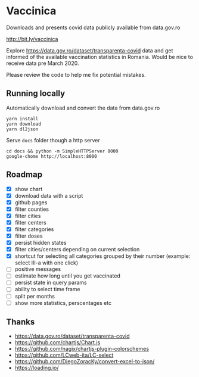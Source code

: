 # Vaccinica

Downloads and presents covid data publicly available from data.gov.ro

http://bit.ly/vaccinica

Explore https://data.gov.ro/dataset/transparenta-covid data and get informed
of the available vaccination statistics in Romania. Would be nice to receive
data pre March 2020.

Please review the code to help me fix potential mistakes.

## Running locally

Automatically download and convert the data from data.gov.ro

```
yarn install
yarn download
yarn dl2json
```

Serve `docs` folder though a http server

```
cd docs && python -m SimpleHTTPServer 8000
google-chome http://localhost:8000
```

## Roadmap

* [x] show chart
* [x] download data with a script
* [x] github pages
* [x] filter counties
* [x] filter cities
* [x] filter centers
* [x] filter categories
* [x] filter doses
* [x] persist hidden states
* [x] filter cities/centers depending on current selection
* [x] shortcut for selecting all categories grouped by their number (example: select III-a with one click)
* [ ] positive messages
* [ ] estimate how long until you get vaccinated
* [ ] persist state in query params
* [ ] ability to select time frame
* [ ] split per months
* [ ] show more statistics, perscentages etc

## Thanks

* https://data.gov.ro/dataset/transparenta-covid
* https://github.com/chartjs/Chart.js
* https://github.com/nagix/chartjs-plugin-colorschemes
* https://github.com/LCweb-ita/LC-select
* https://github.com/DiegoZoracKy/convert-excel-to-json/
* https://loading.io/
